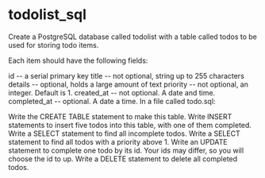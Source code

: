 # todolist_sql
Create a PostgreSQL database called todolist with a table called todos to be used for storing todo items.

Each item should have the following fields:

id -- a serial primary key
title -- not optional, string up to 255 characters
details -- optional, holds a large amount of text
priority -- not optional, an integer. Default is 1.
created_at -- not optional. A date and time.
completed_at -- optional. A date a time.
In a file called todo.sql:

Write the CREATE TABLE statement to make this table.
Write INSERT statements to insert five todos into this table, with one of them completed.
Write a SELECT statement to find all incomplete todos.
Write a SELECT statement to find all todos with a priority above 1.
Write an UPDATE statement to complete one todo by its id. Your ids may differ, so you will choose the id to up.
Write a DELETE statement to delete all completed todos.

